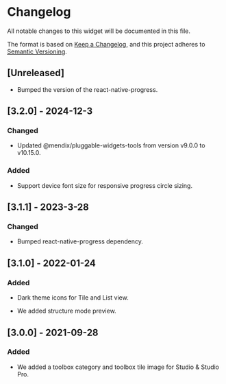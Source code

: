 # Changelog

All notable changes to this widget will be documented in this file.

The format is based on [Keep a Changelog](https://keepachangelog.com/en/1.0.0/), and this project adheres to [Semantic Versioning](https://semver.org/spec/v2.0.0.html).

## [Unreleased]

-   Bumped the version of the react-native-progress.

## [3.2.0] - 2024-12-3

### Changed

-   Updated @mendix/pluggable-widgets-tools from version v9.0.0 to v10.15.0.

### Added

-   Support device font size for responsive progress circle sizing.

## [3.1.1] - 2023-3-28

### Changed

-   Bumped react-native-progress dependency.

## [3.1.0] - 2022-01-24

### Added

-   Dark theme icons for Tile and List view.

-   We added structure mode preview.

## [3.0.0] - 2021-09-28

### Added

-   We added a toolbox category and toolbox tile image for Studio & Studio Pro.
